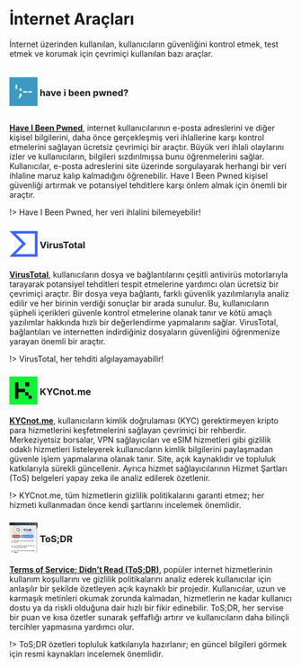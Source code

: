 # İnternet Araçları

İnternet üzerinden kullanılan, kullanıcıların güvenliğini kontrol etmek, test etmek ve korumak için çevrimiçi kullanılan bazı araçlar.

### <span style="display: inline-block; vertical-align: middle;"><img src="docs/images/have-i-been-pwned-logo.png" alt="Have I Been Pwned" style="width: 50px; height: auto;"> </span> <span style="display: inline-block; vertical-align: middle;"> have i been pwned?

[**Have I Been Pwned**](https://haveibeenpwned.com/), internet kullanıcılarının e-posta adreslerini ve diğer kişisel bilgilerini, daha önce gerçekleşmiş veri ihlallerine karşı kontrol etmelerini sağlayan ücretsiz çevrimiçi bir araçtır. Büyük veri ihlali olaylarını izler ve kullanıcıların, bilgileri sızdırılmışsa bunu öğrenmelerini sağlar. Kullanıcılar, e-posta adreslerini site üzerinde sorgulayarak herhangi bir veri ihlaline maruz kalıp kalmadığını öğrenebilir. Have I Been Pwned kişisel güvenliği artırmak ve potansiyel tehditlere karşı önlem almak için önemli bir araçtır.

!> Have I Been Pwned, her veri ihlalini bilemeyebilir!

### <span style="display: inline-block; vertical-align: middle;"><img src="docs/images/virustotal-logo.png" alt="VirusTotal" style="width: 50px; height: auto;"> </span> <span style="display: inline-block; vertical-align: middle;"> VirusTotal

[**VirusTotal**](https://www.virustotal.com/gui/), kullanıcıların dosya ve bağlantılarını çeşitli antivirüs motorlarıyla tarayarak potansiyel tehditleri tespit etmelerine yardımcı olan ücretsiz bir çevrimiçi araçtır. Bir dosya veya bağlantı, farklı güvenlik yazılımlarıyla analiz edilir ve her birinin verdiği sonuçlar bir arada sunulur. Bu, kullanıcıların şüpheli içerikleri güvenle kontrol etmelerine olanak tanır ve kötü amaçlı yazılımlar hakkında hızlı bir değerlendirme yapmalarını sağlar. VirusTotal, bağlantıları ve internetten indirdiğiniz dosyaların güvenliğini öğrenmenize yarayan önemli bir araçtır.

!> VirusTotal, her tehditi algılayamayabilir!

### <span style="display: inline-block; vertical-align: middle;"><img src="docs/images/kyc-not-me-logo.png" alt="KYCnot.me" style="width: 50px; height: auto;"> </span> <span style="display: inline-block; vertical-align: middle;"> KYCnot.me

[**KYCnot.me**](https://kycnot.me/), kullanıcıların kimlik doğrulaması (KYC) gerektirmeyen kripto para hizmetlerini keşfetmelerini sağlayan çevrimiçi bir rehberdir. Merkeziyetsiz borsalar, VPN sağlayıcıları ve eSIM hizmetleri gibi gizlilik odaklı hizmetleri listeleyerek kullanıcıların kimlik bilgilerini paylaşmadan güvenle işlem yapmalarına olanak tanır. Site, açık kaynaklıdır ve topluluk katkılarıyla sürekli güncellenir. Ayrıca hizmet sağlayıcılarının Hizmet Şartları (ToS) belgeleri yapay zeka ile analiz edilerek özetlenir.  

!> KYCnot.me, tüm hizmetlerin gizlilik politikalarını garanti etmez; her hizmeti kullanmadan önce kendi şartlarını incelemek önemlidir.

### <span style="display: inline-block; vertical-align: middle;"><img src="docs/images/tosdr.png" alt="ToS;DR" style="width: 50px; height: auto;"> </span> <span style="display: inline-block; vertical-align: middle;"> ToS;DR

[**Terms of Service; Didn’t Read (ToS;DR)**](https://tosdr.org/), popüler internet hizmetlerinin kullanım koşullarını ve gizlilik politikalarını analiz ederek kullanıcılar için anlaşılır bir şekilde özetleyen açık kaynaklı bir projedir. Kullanıcılar, uzun ve karmaşık metinleri okumak zorunda kalmadan, hizmetlerin ne kadar kullanıcı dostu ya da riskli olduğuna dair hızlı bir fikir edinebilir. ToS;DR, her servise bir puan ve kısa özetler sunarak şeffaflığı artırır ve kullanıcıların daha bilinçli tercihler yapmasına yardımcı olur.  

!> ToS;DR özetleri topluluk katkılarıyla hazırlanır; en güncel bilgileri görmek için resmi kaynakları incelemek önemlidir.
